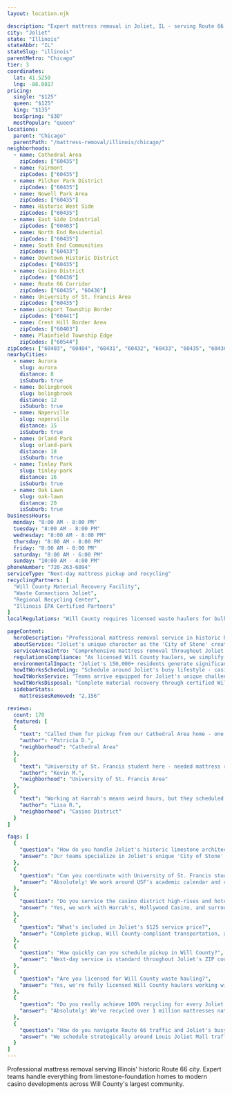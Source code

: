```yaml
---
layout: location.njk

description: "Expert mattress removal in Joliet, IL - serving Route 66's historic city. Will County licensed hauler with 100% recycling. Next-day service across all neighborhoods from $125."
city: "Joliet"
state: "Illinois"
stateAbbr: "IL"
stateSlug: "illinois"
parentMetro: "Chicago"
tier: 3
coordinates:
  lat: 41.5250
  lng: -88.0817
pricing:
  single: "$125"
  queen: "$125"
  king: "$135"
  boxSpring: "$30"
  mostPopular: "queen"
locations:
  parent: "Chicago"
  parentPath: "/mattress-removal/illinois/chicago/"
neighborhoods:
  - name: Cathedral Area
    zipCodes: ["60435"]
  - name: Fairmont
    zipCodes: ["60435"]
  - name: Pilcher Park District
    zipCodes: ["60435"]
  - name: Nowell Park Area
    zipCodes: ["60435"]
  - name: Historic West Side
    zipCodes: ["60435"]
  - name: East Side Industrial
    zipCodes: ["60403"]
  - name: North End Residential
    zipCodes: ["60435"]
  - name: South End Communities
    zipCodes: ["60433"]
  - name: Downtown Historic District
    zipCodes: ["60435"]
  - name: Casino District
    zipCodes: ["60436"]
  - name: Route 66 Corridor
    zipCodes: ["60435", "60436"]
  - name: University of St. Francis Area
    zipCodes: ["60435"]
  - name: Lockport Township Border
    zipCodes: ["60441"]
  - name: Crest Hill Border Area
    zipCodes: ["60403"]
  - name: Plainfield Township Edge
    zipCodes: ["60544"]
zipCodes: ["60403", "60404", "60431", "60432", "60433", "60435", "60436", "60441", "60544"]
nearbyCities:
  - name: Aurora
    slug: aurora
    distance: 8
    isSuburb: true
  - name: Bolingbrook
    slug: bolingbrook
    distance: 12
    isSuburb: true
  - name: Naperville
    slug: naperville
    distance: 15
    isSuburb: true
  - name: Orland Park
    slug: orland-park
    distance: 18
    isSuburb: true
  - name: Tinley Park
    slug: tinley-park
    distance: 16
    isSuburb: true
  - name: Oak Lawn
    slug: oak-lawn
    distance: 20
    isSuburb: true
businessHours:
  monday: "8:00 AM - 8:00 PM"
  tuesday: "8:00 AM - 8:00 PM"
  wednesday: "8:00 AM - 8:00 PM"
  thursday: "8:00 AM - 8:00 PM"
  friday: "8:00 AM - 8:00 PM"
  saturday: "8:00 AM - 6:00 PM"
  sunday: "10:00 AM - 4:00 PM"
phoneNumber: "720-263-6094"
serviceType: "Next-day mattress pickup and recycling"
recyclingPartners: [
  "Will County Material Recovery Facility",
  "Waste Connections Joliet",
  "Regional Recycling Center",
  "Illinois EPA Certified Partners"
]
localRegulations: "Will County requires licensed waste haulers for bulk item collection. Joliet partners with Waste Connections for municipal collection but allows private haulers for furniture disposal with proper documentation."

pageContent:
  heroDescription: "Professional mattress removal service in historic Route 66 Joliet. Expert handling across all neighborhoods from Cathedral Area to the casino district. Next-day service with 100% recycling guarantee."
  aboutService: "Joliet's unique character as the 'City of Stone' creates distinct mattress removal challenges. Historic limestone architecture requires careful navigation through narrow doorways and basement access points. Modern casino high-rises need freight elevator coordination. University of St. Francis brings seasonal student housing turnover. Our teams understand local traffic patterns around Louis Joliet Mall and work efficiently within Will County's waste management protocols. From traditional Pilcher Park neighborhoods to newer Route 30 developments, we handle every access challenge with expertise."
  serviceAreasIntro: "Comprehensive mattress removal throughout Joliet's diverse communities, from historic limestone districts to modern casino developments:"
  regulationsCompliance: "As licensed Will County haulers, we simplify mattress disposal for Joliet residents. Skip municipal pickup limitations and Waste Connections scheduling restrictions. We handle all documentation including Chain of Custody forms and environmental compliance. Every mattress reaches certified recycling facilities rather than landfills. This supports responsible waste management and protects the Des Plaines River watershed. Our approach aligns with Illinois EPA standards and contributes to circular economy initiatives."
  environmentalImpact: "Joliet's 150,000+ residents generate significant mattress waste that we transform into valuable materials. Our 100% recycling commitment ensures zero landfills. Each mattress prevents 40 pounds of waste while recovering steel springs for regional construction. Memory foam becomes carpet underlayment. Cotton enters textile recycling streams supporting Illinois manufacturers. Casino renovations and university housing create steady recovery opportunities. Every Joliet pickup contributes to our 1+ million mattresses recycled nationwide, creating green jobs while preserving Route 66's natural heritage."
  howItWorksScheduling: "Schedule around Joliet's busy lifestyle - casino shifts, university calendar, and Route 66 tourist seasons. Next-day service accommodates Will County residents."
  howItWorksService: "Teams arrive equipped for Joliet's unique challenges. Navigate limestone homes with narrow access. Coordinate with casino management. Handle university dormitory requirements. Work efficiently around mall traffic."
  howItWorksDisposal: "Complete material recovery through certified Will County facilities. Steel, foam, and fabrics become new products supporting regional manufacturing instead of occupying landfill space."
  sidebarStats:
    mattressesRemoved: "2,156"

reviews:
  count: 178
  featured: [
  {
    "text": "Called them for pickup from our Cathedral Area home - one of those classic limestone houses with really narrow basement stairs. Team was incredible, used protective padding for the stone work and got our king mattress out safely. Worth the $135 to avoid any damage to original 1920s architecture.",
    "author": "Patricia D.",
    "neighborhood": "Cathedral Area"
  },
  {
    "text": "University of St. Francis student here - needed mattress removal right before graduation week. They worked around my crazy finals schedule and picked up from our off-campus house near Pilcher Park. Great to know it's getting recycled instead of just tossed somewhere.",
    "author": "Kevin M.",
    "neighborhood": "University of St. Francis Area"
  },
  {
    "text": "Working at Harrah's means weird hours, but they scheduled around my casino shift perfectly. Picked up from our downtown apartment and handled the freight elevator coordination with building management. Professional service that respects your time.",
    "author": "Lisa R.",
    "neighborhood": "Casino District"
  }
]

faqs: [
  {
    "question": "How do you handle Joliet's historic limestone architecture during pickup?",
    "answer": "Our teams specialize in Joliet's unique 'City of Stone' challenges. We use protective equipment and specialized techniques for narrow doorways and basement access common in Cathedral Area and other historic limestone homes built in the early 1900s."
  },
  {
    "question": "Can you coordinate with University of St. Francis student housing?",
    "answer": "Absolutely! We work around USF's academic calendar and coordinate with both on-campus residence halls and off-campus student housing. Our service accommodates busy study schedules and graduation timeline pressures."
  },
  {
    "question": "Do you service the casino district high-rises and hotels?",
    "answer": "Yes, we work with Harrah's, Hollywood Casino, and surrounding hospitality properties. Our teams understand freight elevator protocols, security procedures, and the coordination needed for commercial property mattress disposal."
  },
  {
    "question": "What's included in Joliet's $125 service price?",
    "answer": "Complete pickup, Will County-compliant transportation, and guaranteed 100% recycling. We handle all documentation and environmental compliance. Additional charges apply for stairs ($10/flight) or extended carries over 75 feet."
  },
  {
    "question": "How quickly can you schedule pickup in Will County?",
    "answer": "Next-day service is standard throughout Joliet's ZIP codes (60403-60544 coverage area). We coordinate around casino shift schedules, university timelines, and Route 66 traffic patterns for maximum convenience."
  },
  {
    "question": "Are you licensed for Will County waste hauling?",
    "answer": "Yes, we're fully licensed Will County haulers working within Joliet's waste management framework. Unlike standard municipal pickup through Waste Connections, we ensure every mattress reaches certified recycling facilities."
  },
  {
    "question": "Do you really achieve 100% recycling for every Joliet mattress?",
    "answer": "Absolutely! We've recycled over 1 million mattresses nationwide with zero landfill waste. Every Joliet mattress undergoes complete material separation - steel springs, foam padding, and fabric components all enter certified recycling streams supporting regional manufacturing."
  },
  {
    "question": "How do you navigate Route 66 traffic and Joliet's busy commercial areas?",
    "answer": "We schedule strategically around Louis Joliet Mall traffic, Route 66 tourist seasons, and casino event schedules. Our efficient routing maximizes service quality while respecting Joliet's unique traffic patterns and commercial activity."
  }
]
---
```


Professional mattress removal serving Illinois' historic Route 66 city. Expert teams handle everything from limestone-foundation homes to modern casino developments across Will County's largest community.